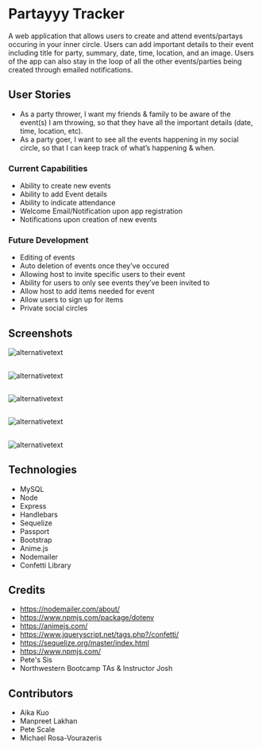 # Partayyy Tracker 
A web application that allows users to create and attend events/partays occuring in your inner circle. Users can add important details to their event including title for party, summary, date, time, location, and an image. Users of the app can also stay in the loop of all the other events/parties being created through emailed notifications. 


## User Stories

- As a party thrower, I want my friends & family to be aware of the event(s) I am throwing, so that they have all the important details (date, time, location, etc).
- As a party goer, I want to see all the events happening in my social circle, so that I can keep track of what’s happening & when.


### Current Capabilities
- Ability to create new events
- Ability to add Event details
- Ability to indicate attendance
- Welcome Email/Notification upon app registration
- Notifications upon creation of new events

### Future Development
- Editing of events 
- Auto deletion of events once they’ve occured
- Allowing host to invite specific users to their event
- Ability for users to only see events they’ve been invited to
- Allow host to add items needed for event
- Allow users to sign up for items 
- Private social circles 


## Screenshots
![alternativetext](reference/signup.png)
##
![alternativetext](reference/login.png)
##
![alternativetext](reference/createpartay.png)
##
![alternativetext](reference/partays.png)
##
![alternativetext](reference/partaydetails.png)


## Technologies 
- MySQL
- Node
- Express
- Handlebars
- Sequelize
- Passport 
- Bootstrap
- Anime.js
- Nodemailer
- Confetti Library


## Credits
- https://nodemailer.com/about/
- https://www.npmjs.com/package/dotenv
- https://animejs.com/
- https://www.jqueryscript.net/tags.php?/confetti/
- https://sequelize.org/master/index.html
- https://www.npmjs.com/
- Pete's Sis
- Northwestern Bootcamp TAs & Instructor Josh


## Contributors
- Aika Kuo
- Manpreet Lakhan
- Pete Scale
- Michael Rosa-Vourazeris